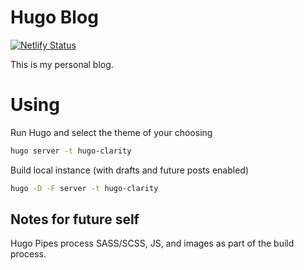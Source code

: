# Hugo Blog

[![Netlify Status](https://api.netlify.com/api/v1/badges/a5f117ab-4776-4515-a322-53a9b48c020b/deploy-status)](https://app.netlify.com/sites/fervent-wilson-b1c416/deploys)

This is my personal blog.

# Using

Run Hugo and select the theme of your choosing

```bash
hugo server -t hugo-clarity
```

Build local instance (with drafts and future posts enabled)
```bash
hugo -D -F server -t hugo-clarity 
```


## Notes for future self

Hugo Pipes process SASS/SCSS, JS, and images as part of the build process.
